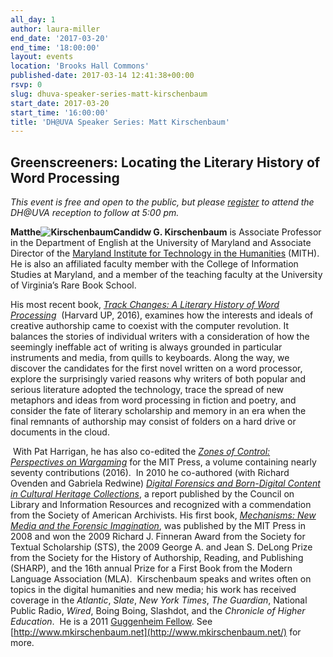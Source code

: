 ```yaml
---
all_day: 1
author: laura-miller
end_date: '2017-03-20'
end_time: '18:00:00'
layout: events
location: 'Brooks Hall Commons'
published-date: 2017-03-14 12:41:38+00:00
rsvp: 0
slug: dhuva-speaker-series-matt-kirschenbaum
start_date: 2017-03-20
start_time: '16:00:00'
title: 'DH@UVA Speaker Series: Matt Kirschenbaum'
---
```


## Greenscreeners: Locating the Literary History of Word Processing


_This event is free and open to the public, but please [register](https://docs.google.com/forms/d/1C3FnWUKuLdouTaVKjWVxf_Ag8vgPruzJc0joQgN1kTs/edit) to attend the DH@UVA reception to follow at 5:00 pm._

**Matthe![KirschenbaumCandid](https://pages.shanti.virginia.edu/DHUVA_Conference_9-16/files/2017/03/KirschenbaumCandid.jpg)w G. Kirschenbaum** is Associate Professor in the Department of English at the University of Maryland and Associate Director of the [Maryland Institute for Technology in the Humanities](http://www.mith2.umd.edu/) (MITH). He is also an affiliated faculty member with the College of Information Studies at Maryland, and a member of the teaching faculty at the University of Virginia’s Rare Book School.

His most recent book, [_Track Changes: A Literary History of Word Processing_](http://www.hup.harvard.edu/catalog.php?isbn=9780674417076)  (Harvard UP, 2016), examines how the interests and ideals of creative authorship came to coexist with the computer revolution. It balances the stories of individual writers with a consideration of how the seemingly ineffable act of writing is always grounded in particular instruments and media, from quills to keyboards. Along the way, we discover the candidates for the first novel written on a word processor, explore the surprisingly varied reasons why writers of both popular and serious literature adopted the technology, trace the spread of new metaphors and ideas from word processing in fiction and poetry, and consider the fate of literary scholarship and memory in an era when the final remnants of authorship may consist of folders on a hard drive or documents in the cloud.


 With Pat Harrigan, he has also co-edited the [_Zones of Control: Perspectives on Wargaming_](https://mitpress.mit.edu/zones-control) for the MIT Press, a volume containing nearly seventy contributions (2016).  In 2010 he co-authored (with Richard Ovenden and Gabriela Redwine) _[Digital Forensics and Born-Digital Content in Cultural Heritage Collections](http://www.clir.org/pubs/abstract/pub149abst.html)_, a report published by the Council on Library and Information Resources and recognized with a commendation from the Society of American Archivists. His first book, _[Mechanisms: New Media and the Forensic Imagination](http://mechanisms-book.blogspot.com/)_, was published by the MIT Press in 2008 and won the 2009 Richard J. Finneran Award from the Society for Textual Scholarship (STS), the 2009 George A. and Jean S. DeLong Prize from the Society for the History of Authorship, Reading, and Publishing (SHARP), and the 16th annual Prize for a First Book from the Modern Language Association (MLA).  Kirschenbaum speaks and writes often on topics in the digital humanities and new media; his work has received coverage in the _Atlantic_, _Slate_, _New York Times_, _The Guardian_, National Public Radio, _Wired_, Boing Boing, Slashdot, and the _Chronicle of Higher Education_.  He is a 2011 [Guggenheim Fellow](http://www.gf.org/). See [http://www.mkirschenbaum.net](http://www.mkirschenbaum.net/) for more.

